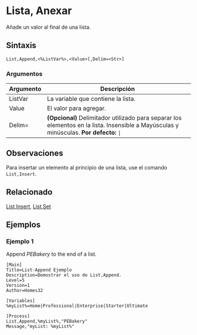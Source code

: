 # Lista, Anexar

Añade un valor al final de una lista.

## Sintaxis

```pebakery
List,Append,<%ListVar%>,<Value>[,Delim=<Str>]
```

### Argumentos

| Argumento | Descripción |
| --- | --- |
| ListVar | La variable que contiene la lista. |
| Value | El valor para agregar. |
| Delim= | **(Opcional)** Delimitador utilizado para separar los elementos en la lista. Insensible a Mayúsculas y minúsculas. **Por defecto:** `\|` |

## Observaciones

Para insertar un elemento al principio de una lista, use el comando `List,Insert`.

## Relacionado

[List,Insert](./Insert.md), [List,Set](./Set.md)

## Ejemplos

### Ejemplo 1

Append _PEBakery_ to the end of a list.

```pebakery
[Main]
Title=List-Append Ejemplo
Description=Demostrar el uso de List,Append.
Level=5
Version=1
Author=Homes32

[Variables]
%myList%=Home|Professional|Enterprise|Starter|Ultimate

[Process]
List,Append,%myList%,"PEBakery"
Message,"myList: %myList%"
```
